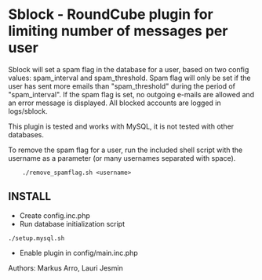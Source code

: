 # Sblock - RoundCube plugin for limiting number of messages per user

Sblock will set a spam flag in the database for a user, based on
two config values: spam_interval and spam_threshold. Spam flag will only
be set if the user has sent more emails than "spam_threshold" during
the period of "spam_interval". If the spam flag is set, no outgoing
e-mails are allowed and an error message is displayed. All blocked accounts
are logged in logs/sblock.

This plugin is tested and works with MySQL, it is not tested with other 
databases. 

To remove the spam flag for a user, run the included shell script with
the username as a parameter (or many usernames separated with space).
```
	./remove_spamflag.sh <username>
```

## INSTALL
* Create config.inc.php
* Run database initialization script
```
./setup.mysql.sh
```
* Enable plugin in config/main.inc.php

Authors: Markus Arro, Lauri Jesmin
